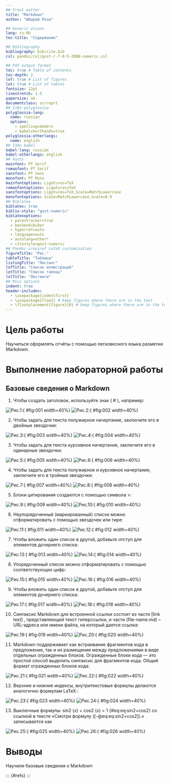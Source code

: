 ```yaml
---
## Front matter
title: "Markdown"
author: "Ыбырай Роза"

## Generic otions
lang: ru-RU
toc-title: "Содержание"

## Bibliography
bibliography: bib/cite.bib
csl: pandoc/csl/gost-r-7-0-5-2008-numeric.csl

## Pdf output format
toc: true # Table of contents
toc-depth: 2
lof: true # List of figures
lot: true # List of tables
fontsize: 12pt
linestretch: 1.5
papersize: a4
documentclass: scrreprt
## I18n polyglossia
polyglossia-lang:
  name: russian
  options:
	- spelling=modern
	- babelshorthands=true
polyglossia-otherlangs:
  name: english
## I18n babel
babel-lang: russian
babel-otherlangs: english
## Fonts
mainfont: PT Serif
romanfont: PT Serif
sansfont: PT Sans
monofont: PT Mono
mainfontoptions: Ligatures=TeX
romanfontoptions: Ligatures=TeX
sansfontoptions: Ligatures=TeX,Scale=MatchLowercase
monofontoptions: Scale=MatchLowercase,Scale=0.9
## Biblatex
biblatex: true
biblio-style: "gost-numeric"
biblatexoptions:
  - parentracker=true
  - backend=biber
  - hyperref=auto
  - language=auto
  - autolang=other*
  - citestyle=gost-numeric
## Pandoc-crossref LaTeX customization
figureTitle: "Рис."
tableTitle: "Таблица"
listingTitle: "Листинг"
lofTitle: "Список иллюстраций"
lotTitle: "Список таблиц"
lolTitle: "Листинги"
## Misc options
indent: true
header-includes:
  - \usepackage{indentfirst}
  - \usepackage{float} # keep figures where there are in the text
  - \floatplacement{figure}{H} # keep figures where there are in the text
---
```


# Цель работы

Научиться оформлять отчёты с помощью легковесного языка разметки Markdown.

# Выполнение лабораторной работы
## Базовые сведения о Markdown

1. Чтобы создать заголовок, используйте знак ( # ), например:
 
![Рис.1: ](image/lab3.1.png){ #fig:001 width=40%}
![Рис.2: ](image/lab3.2.png){ #fig:002 width=40%}

2. Чтобы задать для текста полужирное начертание, заключите его в двойные звездочки:
   
![Рис.3: ](image/lab3.3.png){ #fig:003 width=40%}
![Рис.4: ](image/lab3.4.png){ #fig:004 width=40%}

3. Чтобы задать для текста курсивное начертание, заключите его в одинарные звездочки:

![Рис.5: ](image/lab3.5.png){ #fig:005 width=40%}
![Рис.6: ](image/lab3.6.png){ #fig:006 width=40%}

4. Чтобы задать для текста полужирное и курсивное начертание, заключите его в тройные
звездочки:

![Рис.7: ](image/lab3.7.png){ #fig:007 width=40%}
![Рис.8: ](image/lab3.8.png){ #fig:008 width=40%}

5. Блоки цитирования создаются с помощью символа >:

![Рис.9: ](image/lab3.9.png){ #fig:009 width=40%}
![Рис.10: ](image/lab3.10.png){ #fig:010 width=40%}

6. Неупорядоченный (маркированный) список можно отформатировать с помощью звездочек или тире:

![Рис.11: ](image/lab3.11.png){ #fig:011 width=40%}
![Рис.12: ](image/lab3.12.png){ #fig:012 width=40%}

7. Чтобы вложить один список в другой, добавьте отступ для элементов дочернего списка:

![Рис.13: ](image/lab3.13.png){ #fig:013 width=40%}
![Рис.14: ](image/lab3.14.png){ #fig:014 width=40%}

8. Упорядоченный список можно отформатировать с помощью соответствующих цифр:

![Рис.15: ](image/lab3.15.png){ #fig:015 width=40%}
![Рис.16: ](image/lab3.16.png){ #fig:016 width=40%}

9. Чтобы вложить один список в другой, добавьте отступ для элементов дочернего списка:

![Рис.17: ](image/lab3.17.png){ #fig:017 width=40%}
![Рис.18: ](image/lab3.18.png){ #fig:018 width=40%}

10. Синтаксис Markdown для встроенной ссылки состоит из части [link text] , представляющей текст гиперссылки, и части (file-name.md) – URL-адреса или имени файла,
на который дается ссылка:

![Рис.19: ](image/lab3.19.png){ #fig:019 width=40%}
![Рис.20: ](image/lab3.20.png){ #fig:020 width=40%}

11. Markdown поддерживает как встраивание фрагментов кода в предложение, так и их
размещение между предложениями в виде отдельных огражденных блоков. Огражденные
блоки кода — это простой способ выделить синтаксис для фрагментов кода. Общий
формат огражденных блоков кода:

![Рис.21: ](image/lab3.21.png){ #fig:021 width=40%}
![Рис.22: ](image/lab3.22.png){ #fig:022 width=40%}

12. Верхние и нижние индексы, внутритекстовые формулы делаются аналогично формулам LaTeX.:

![Рис.23: ](image/lab3.23.png){ #fig:023 width=40%}
![Рис.24: ](image/lab3.24.png){ #fig:024 width=40%}

13. Выключные формулы:
sin2
(𝑥) + cos2
(𝑥) = 1
{#eq:eq:sin2+cos2} со ссылкой в тексте «Смотри формулу ([-@eq:eq:sin2+cos2]).» записывается как

![Рис.25: ](image/lab3.25.png){ #fig:025 width=40%}
![Рис.26: ](image/lab3.26.png){ #fig:026 width=40%}

# Выводы

Научили базовые сведения о Markdown


::: {#refs}
:::

